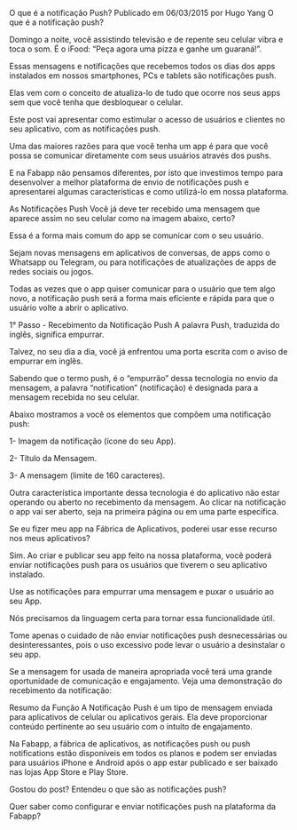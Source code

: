 ﻿O que é a notificação Push?
Publicado em 06/03/2015 por Hugo Yang
O que é a notificação push?

Domingo a noite, você assistindo televisão e de repente seu celular vibra e toca o som. É o iFood: “Peça agora uma pizza e ganhe um guaraná!”.

Essas mensagens e notificações que recebemos todos os dias dos apps instalados em nossos smartphones, PCs e tablets são notificações push. 

Elas vem com o conceito de atualiza-lo de tudo que ocorre nos seus apps sem que você tenha que desbloquear o celular. 

Este post vai apresentar como estimular o acesso de usuários e clientes no seu aplicativo, com as notificações push.

Uma das maiores razões para que você tenha um app é para que você possa se comunicar diretamente com seus usuários através dos pushs.

E na Fabapp não pensamos diferentes, por isto que investimos tempo para desenvolver a melhor plataforma de envio de notificações push e apresentarei algumas características e como utilizá-lo em nossa plataforma.

As Notificações Push
Você já deve ter recebido uma mensagem que aparece assim no seu celular como na imagem abaixo, certo?

Essa é a forma mais comum do app se comunicar com o seu usuário.

Sejam novas mensagens em aplicativos de conversas, de apps como o Whatsapp ou Telegram, ou para notificações de atualizações de apps de redes sociais ou jogos.

Todas as vezes que o app quiser comunicar para o usuário que tem algo novo, a notificação push será a forma mais eficiente e rápida para que o usuário volte a abrir o aplicativo.

1° Passo - Recebimento da Notificação Push
A palavra Push, traduzida do inglês, significa empurrar.

Talvez, no seu dia a dia,  você já enfrentou uma porta escrita com o aviso de empurrar em inglês.

Sabendo que o termo push, é o “empurrão” dessa tecnologia no envio da mensagem, a palavra “notification” (notificação) é designada para a mensagem recebida no seu celular.

Abaixo mostramos a você os elementos que compõem uma notificação push:

1- Imagem da notificação (ícone do seu App).

2- Título da Mensagem.

3- A mensagem (limite de 160 caracteres).


Outra característica importante dessa tecnologia é do aplicativo não estar operando ou aberto no recebimento da mensagem. Ao clicar na notificação o app vai ser aberto, seja na primeira página ou em uma parte específica.

Se eu fizer meu app na Fábrica de Aplicativos, poderei usar esse recurso nos meus aplicativos?


Sim. Ao criar e publicar seu app feito na nossa plataforma, você poderá enviar notificações push para os usuários que tiverem o seu aplicativo instalado.

Use as notificações para empurrar uma mensagem e puxar o usuário ao seu App.

Nós precisamos da linguagem certa para tornar essa funcionalidade útil.

Tome apenas o cuidado de não enviar notificações push desnecessárias ou desinteressantes, pois o uso excessivo pode levar o usuário a desinstalar o seu app.

Se a mensagem for usada de maneira apropriada você terá uma grande oportunidade de comunicação e engajamento. Veja uma demonstração do recebimento da notificação:

Resumo da Função
A Notificação Push é um tipo de mensagem enviada para aplicativos de celular ou aplicativos gerais. Ela deve proporcionar conteúdo pertinente ao seu usuário com o intuito de engajamento.

Na Fabapp, a fábrica de aplicativos, as notificações push ou push notifications estão disponíveis em todos os planos e podem ser enviadas para usuários iPhone e Android após o app estar publicado e ser baixado nas lojas App Store e Play Store.

Gostou do post? Entendeu o que são as notificações push?

Quer saber como configurar e enviar notificações push na plataforma da Fabapp?
